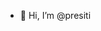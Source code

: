 - 👋 Hi, I’m @presiti

<!---
presiti/presiti is a ✨ special ✨ repository because its `README.md` (this file) appears on your GitHub profile.
You can click the Preview link to take a look at your changes.
--->
